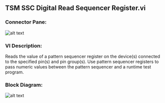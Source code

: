 ## **TSM SSC Digital Read Sequencer Register.vi**
### Connector Pane:
![alt text](/Instrument%20Control/Digital/Sequencer%20Flags%20and%20Registers/TSM%20SSC%20Digital%20Read%20Sequencer%20Register.vic.png "TSM SSC Digital Read Sequencer Register.vi connector pane")

### VI Description:
Reads the value of a pattern sequencer register on the device(s) connected to the specified pin(s) and pin group(s). Use pattern sequencer registers to pass numeric values between the pattern sequencer and a runtime test program.

### Block Diagram:
![alt text](/Instrument%20Control/Digital/Sequencer%20Flags%20and%20Registers/TSM%20SSC%20Digital%20Read%20Sequencer%20Register.vid.png "TSM SSC Digital Read Sequencer Register.vi block diagram")
